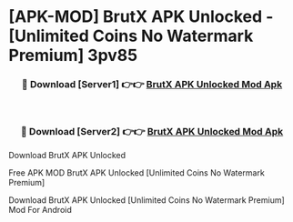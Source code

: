 # [APK-MOD] BrutX APK Unlocked - [Unlimited Coins No Watermark Premium] 3pv85



<div align="center">
<h3>🔴 Download [Server1] 👉👉 <a href="https://momento.my/?title=BrutX_APK_Unlocked">BrutX APK Unlocked Mod Apk</a></h3><br>

<h3>🔴 Download [Server2] 👉👉 <a href="https://momento.my/?title=BrutX_APK_Unlocked">BrutX APK Unlocked Mod Apk</a></h3>
</div>



Download BrutX APK Unlocked 

Free APK MOD BrutX APK Unlocked [Unlimited Coins No Watermark Premium]

Download BrutX APK Unlocked [Unlimited Coins No Watermark Premium] Mod For Android
